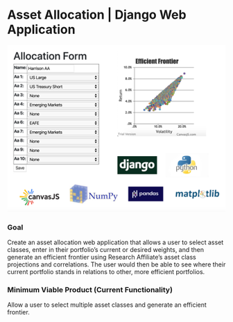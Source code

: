 # Asset Allocation | Django Web Application

<img src="https://raw.githubusercontent.com/hale4029/aa_application/0f7c419c689195db2f83a0f15b538ea380bf2fdf/Screen%20Shot%202020-03-25%20at%205.36.58%20PM.png" width="800">

### Goal

Create an asset allocation web application that allows a user to select asset classes, enter in their portfolio’s current or desired weights, and then generate an efficient frontier using Research Affiliate’s asset class projections and correlations. The user would then be able to see where their current portfolio stands in relations to other, more efficient portfolios. 

### Minimum Viable Product (Current Functionality)

Allow a user to select multiple asset classes and generate an efficient frontier. 
